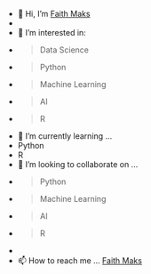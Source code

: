 - 👋 Hi, I’m [Faith Maks](https://github.com/faithmaks)
- 
- 👀 I’m interested in:
- > Data Science
- > Python
- > Machine Learning
- > AI
- > R 
- 🌱 I’m currently learning ...
- Python 
- R
- 💞️ I’m looking to collaborate on ...
- > Python
- > Machine Learning
- > AI
- > R 
- 
- 📫 How to reach me ...
[Faith Maks](https://github.com/faithmaks)
<!---
faithmaks/faithmaks is a ✨ special ✨ repository because its `README.md` (this file) appears on your GitHub profile.
You can click the Preview link to take a look at your changes.
--->
